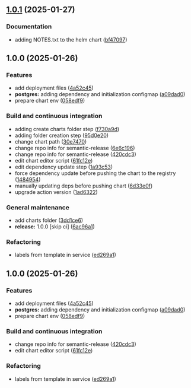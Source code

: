 ## [1.0.1](https://github.com/position-pal/user-service-chart/compare/1.0.0...1.0.1) (2025-01-27)

### Documentation

* adding NOTES.txt to the helm chart ([bf47097](https://github.com/position-pal/user-service-chart/commit/bf47097994800c8dd30f0c512ddb5d446c080258))

## 1.0.0 (2025-01-26)

### Features

* add deployment files ([4a52c45](https://github.com/position-pal/user-service-chart/commit/4a52c4568843606957694938a3a5cdaa5fe470a0))
* **postgres:** adding dependency and initialization configmap ([a09dad0](https://github.com/position-pal/user-service-chart/commit/a09dad0b4bd2a4befcdcd408516e6eb00c1b3019))
* prepare chart env ([058edf9](https://github.com/position-pal/user-service-chart/commit/058edf90250e66538ab52ae33789e749b3342720))

### Build and continuous integration

* adding create charts folder step ([f730a9d](https://github.com/position-pal/user-service-chart/commit/f730a9d3a497ca760b02f2a0866038a89ce7b0da))
* adding folder creation step ([95d0e20](https://github.com/position-pal/user-service-chart/commit/95d0e209a9fef487c74b65457216724fd5923315))
* change chart path ([30e7470](https://github.com/position-pal/user-service-chart/commit/30e747099b8aacd80a3659ba0624de8c1f24c94d))
* change repo info for semantic-release ([6e6c196](https://github.com/position-pal/user-service-chart/commit/6e6c196b8e996fb1fb7821d424aa7536ca328b11))
* change repo info for semantic-release ([420cdc3](https://github.com/position-pal/user-service-chart/commit/420cdc3965a23ae01e70fa198a17b949b3861ccb))
* edit chart editor script ([61fc12e](https://github.com/position-pal/user-service-chart/commit/61fc12e3b1392989b5e9bcfabfd47c08d8be7c78))
* edit dependency update step ([1a93c53](https://github.com/position-pal/user-service-chart/commit/1a93c53206f7c6c44770434fa19d417a0688e135))
* force dependency update before pushing the chart to the registry ([1484954](https://github.com/position-pal/user-service-chart/commit/148495402af28611235c8578918aecc486660ed3))
* manually updating deps before pushing chart ([6d33e0f](https://github.com/position-pal/user-service-chart/commit/6d33e0fbcaeb4997281d526d9a9c997257cb9a7d))
* upgrade action version ([1ad6322](https://github.com/position-pal/user-service-chart/commit/1ad63226b915fcc3b8b89aaa1d7a6af68e4ff0e8))

### General maintenance

* add charts folder ([3dd1ce6](https://github.com/position-pal/user-service-chart/commit/3dd1ce6ef6c5fb1a556d81cc5a9df859c69bdf28))
* **release:** 1.0.0 [skip ci] ([6ac96a1](https://github.com/position-pal/user-service-chart/commit/6ac96a114ec2e098000d496fe401a4085efed259))

### Refactoring

* labels from template in service ([ed269a1](https://github.com/position-pal/user-service-chart/commit/ed269a13cfc4aa5d4a84afb3cea1df203a0b7a7f))

## 1.0.0 (2025-01-26)

### Features

* add deployment files ([4a52c45](https://github.com/giovaz94/user-service-chart/commit/4a52c4568843606957694938a3a5cdaa5fe470a0))
* **postgres:** adding dependency and initialization configmap ([a09dad0](https://github.com/giovaz94/user-service-chart/commit/a09dad0b4bd2a4befcdcd408516e6eb00c1b3019))
* prepare chart env ([058edf9](https://github.com/giovaz94/user-service-chart/commit/058edf90250e66538ab52ae33789e749b3342720))

### Build and continuous integration

* change repo info for semantic-release ([420cdc3](https://github.com/giovaz94/user-service-chart/commit/420cdc3965a23ae01e70fa198a17b949b3861ccb))
* edit chart editor script ([61fc12e](https://github.com/giovaz94/user-service-chart/commit/61fc12e3b1392989b5e9bcfabfd47c08d8be7c78))

### Refactoring

* labels from template in service ([ed269a1](https://github.com/giovaz94/user-service-chart/commit/ed269a13cfc4aa5d4a84afb3cea1df203a0b7a7f))
